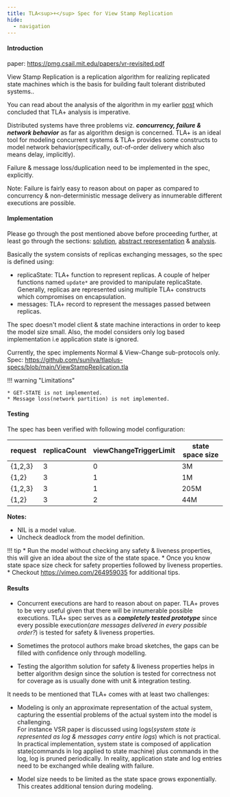 ```yaml
---
title: TLA<sup>+</sup> Spec for View Stamp Replication
hide:
  - navigation
---
```


#### Introduction
paper: https://pmg.csail.mit.edu/papers/vr-revisited.pdf

View Stamp Replication is a replication algorithm for realizing replicated state machines 
which is the basis for building fault tolerant distributed systems..

You can read about the analysis of the algorithm in my earlier [post](analyze-vsr.md) which concluded that TLA+ analysis is imperative.

Distributed systems have three problems viz. ***concurrency, failure & network behavior*** as far as algorithm design is concerned. 
TLA+ is an ideal tool for modeling concurrent systems & TLA+ provides some constructs to model 
network behavior(specifically, out-of-order delivery which also means delay, implicitly).

Failure & message loss/duplication need to be implemented in the spec, explicitly.

Note: Failure is fairly easy to reason about on paper as compared to concurrency & non-deterministic message delivery as 
innumerable different executions are possible.

#### Implementation
Please go through the post mentioned above before proceeding further, at least 
go through the sections: [solution](analyze-vsr.md#solution), [abstract representation](analyze-vsr.md#abstract-representation) & [analysis](analyze-vsr.md#analysis).

Basically the system consists of replicas exchanging messages, so the spec is defined using: 

* replicaState: TLA+ function to represent replicas. A couple of helper functions named `update*` are provided to manipulate replicaState.
                Generally, replicas are represented using multiple TLA+ constructs which compromises on encapsulation.
* messages: TLA+ record to represent the messages passed between replicas.

The spec doesn't model client & state machine interactions in order to keep the model size small.
Also, the model considers only log based implementation i.e application state is ignored.

Currently, the spec implements Normal & View-Change sub-protocols only. 
<br>Spec: https://github.com/sunilva/tlaplus-specs/blob/main/ViewStampReplication.tla

!!! warning "Limitations"
    
    * GET-STATE is not implemented. 
    * Message loss(network partition) is not implemented.

#### Testing

The spec has been verified with following model configuration:

|request  | replicaCount  |viewChangeTriggerLimit | state space size |
|---------|---------------|-----------------------|------------------|
| {1,2,3} | 3             | 0                     | 3M               |
| {1,2}   | 3             | 1                     | 1M               |
| {1,2,3} | 3             | 1                     | 205M             |
| {1,2}   | 3             | 2                     | 44M              |                            

**Notes:**

 * NIL is a model value.
 * Uncheck deadlock from the model definition.

!!! tip
     * Run the model without checking any safety & liveness properties, this will give an idea about 
        the size of the state space. 
     * Once you know state space size check for safety properties followed by liveness properties.  
     * Checkout https://vimeo.com/264959035 for additional tips.

#### Results

* Concurrent executions are hard to reason about on paper. TLA+ proves to be very useful given that there will be innumerable possible executions. 
  TLA+ spec serves as a ***completely tested prototype*** since every possible execution(*are messages delivered in every possible order?*) 
  is tested for safety & liveness properties.

* Sometimes the protocol authors make broad sketches, the gaps can be filled with confidence only through modelling.

* Testing the algorithm solution for safety & liveness properties helps in better algorithm design since the 
  solution is tested for correctness not for coverage as is usually done with unit & integration testing.
  
It needs to be mentioned that TLA+ comes with at least two challenges:   

* Modeling is only an approximate representation of the actual system, capturing the essential problems of the actual system
  into the model is challenging. 
  <br>For instance VSR paper is discussed using logs(*system state is represented as log & messages carry entire logs*) which is not practical. 
  In practical implementation, system state is composed of application state(commands in log applied to state machine) plus commands in the log, 
  log is pruned periodically. In reality, application state and log entries need to be exchanged while dealing with failure.  

* Model size needs to be limited as the state space grows exponentially. This creates additional tension during modeling.